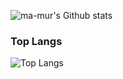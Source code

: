 ![ma-mur's Github stats](https://github-readme-stats.vercel.app/api?username=ma-mur&show_icons=true&theme=onedark)

### Top Langs
![Top Langs](https://github-readme-stats.vercel.app/api/top-langs/?username=ma-mur)
<!--
**ma-mur/ma-mur** is a ✨ _special_ ✨ repository because its `README.md` (this file) appears on your GitHub profile.

Here are some ideas to get you started:

- 🔭 I’m currently working on ...
- 🌱 I’m currently learning ...
- 👯 I’m looking to collaborate on ...
- 🤔 I’m looking for help with ...
- 💬 Ask me about ...
- 📫 How to reach me: ...
- 😄 Pronouns: ...
- ⚡ Fun fact: ...
-->
